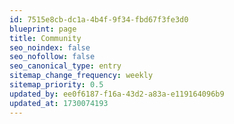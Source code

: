 ```yaml
---
id: 7515e8cb-dc1a-4b4f-9f34-fbd67f3fe3d0
blueprint: page
title: Community
seo_noindex: false
seo_nofollow: false
seo_canonical_type: entry
sitemap_change_frequency: weekly
sitemap_priority: 0.5
updated_by: ee0f6187-f16a-43d2-a83a-e119164096b9
updated_at: 1730074193
---
```

